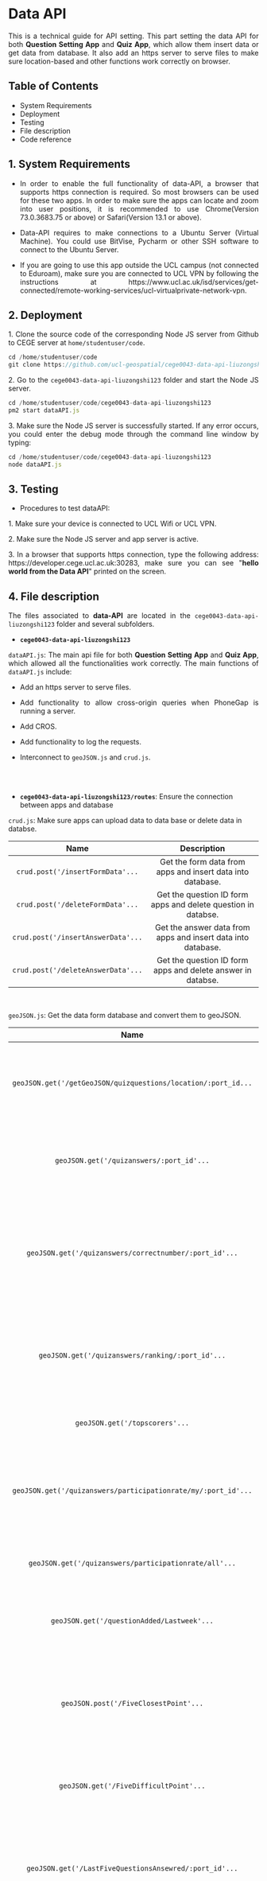 # Data API

<p align="justify">This is a technical guide for API setting. This part setting the data API for both <strong>Question Setting App</strong> and <strong>Quiz App</strong>, which allow them insert data or get data from database. It also add an https server to serve files to make sure location-based and other functions work correctly on browser.</p>

## Table of Contents
* System Requirements
* Deployment
* Testing
* File description
* Code reference

## 1. System Requirements
* <p align="justify">In order to enable the full functionality of data-API, a browser that supports https connection is required. So most browsers can be used for these two apps. In order to make sure the apps can locate and zoom into user positions, it is recommended to use Chrome(Version 73.0.3683.75 or above) or Safari(Version 13.1 or above).</p>

* <p align="justify">Data-API requires to make connections to a Ubuntu Server (Virtual Machine). You could use BitVise, Pycharm or other SSH software to connect to the Ubuntu Server.</p>

* <p align="justify">If you are going to use this app outside the UCL campus (not connected to Eduroam), make sure you are connected to UCL VPN by following the instructions at https://www.ucl.ac.uk/isd/services/get-connected/remote-working-services/ucl-virtualprivate-network-vpn.</p>

## 2. Deployment
<p align="justify">1. Clone the source code of the corresponding Node JS server from Github to CEGE server at <code>home/studentuser/code</code>.</p>

```javascript
cd /home/studentuser/code
git clone https://github.com/ucl-geospatial/cege0043-data-api-liuzongshi123
```

<p align="justify">2. Go to the <code>cege0043-data-api-liuzongshi123</code> folder and start the Node JS server.</p>

```javascript
cd /home/studentuser/code/cege0043-data-api-liuzongshi123
pm2 start dataAPI.js
```

<p align="justify">3. Make sure the Node JS server is successfully started. If any error occurs, you could enter the debug mode through the command line window by typing:</p>

```javascript
cd /home/studentuser/code/cege0043-data-api-liuzongshi123
node dataAPI.js
```

## 3. Testing
* <p align="justify">Procedures to test dataAPI:</p>

<p align="justify">1. Make sure your device is connected to UCL Wifi or UCL VPN.</p>

<p align="justify">2. Make sure the Node JS server and app server is active.</p>

<p align="justify">3. In a browser that supports https connection, type the following address: https://developer.cege.ucl.ac.uk:30283, make sure you can see "<strong>hello world from the Data API</strong>" printed on the screen.</p>

## 4. File description

<p align="justify">The files associated to <strong>data-API</strong> are located in the <code>cege0043-data-api-liuzongshi123</code> folder and several subfolders.</p>

* **`cege0043-data-api-liuzongshi123`**

<p align="justify"><code>dataAPI.js</code>: The main api file for both <strong>Question Setting App</strong> and <strong>Quiz App</strong>, which allowed all the functionalities work correctly. The main functions of <code>dataAPI.js</code> include:

* <p align="justify">Add an https server to serve files. </p>

* <p align="justify">Add functionality to allow cross-origin queries when PhoneGap is running a server. </p>

* <p align="justify">Add CROS. </p>

* <p align="justify">Add functionality to log the requests. </p>

* <p align="justify">Interconnect to <code>geoJSON.js</code> and <code>crud.js</code>. </p>

<br>
<br>

* **`cege0043-data-api-liuzongshi123/routes`**: Ensure the connection between apps and database

`crud.js`:  Make sure apps can upload data to data base or delete data in databse.

<table align="center">
	<thead align="center"><tr>
		<th>Name</th>
		<th>Description</th>
		</tr></thead>
		<tbody align="center">
			<tr>
			<td><code>crud.post('/insertFormData'...</code></td>
			<td align="center">Get the form data from apps and insert data into database.</td>
			</tr>
			<tr>
			<td><code>crud.post('/deleteFormData'...</code></td>
			<td align="center">Get the question ID form apps and delete question in databse.</td>
			</tr>
			<tr>
			<td><code>crud.post('/insertAnswerData'...</code></td>
			<td align="center">Get the answer data from apps and insert data into database.</td>
			</tr>
			<tr>
			<td><code>crud.post('/deleteAnswerData'...</code></td>
			<td align="center">Get the question ID form apps and delete answer in databse.</td>
			</tr>
	</tbody>
	</table>

<br>

`geoJSON.js`:  Get the data form database and convert them to geoJSON.

<table align="center">
	<thead align="center"><tr>
		<th>Name</th>
		<th>Description</th>
		</tr></thead>
		<tbody align="center">
			<tr>
			<td><code>geoJSON.get('/getGeoJSON/quizquestions/location/:port_id...</code></td>
			<td align="center">Get the port_id as a parameter and get the relative question data in database.</td>
			</tr>
			<tr>
			<td><code>geoJSON.get('/quizanswers/:port_id'...</code></td>
			<td align="center">Get the port_id as a parameter and get the relative answer data in database.</td>
			</tr>
			<tr>
			<td><code>geoJSON.get('/quizanswers/correctnumber/:port_id'...</code></td>
			<td align="center">Get the port_id as a parameter and get the relative correct number of question answered data in database</td>
			</tr>
			<tr>
			<td><code>geoJSON.get('/quizanswers/ranking/:port_id'...</code></td>
			<td align="center">Get the port_id as a parameter and get the relative ranking answered data in database.</td>
			</tr>
			<tr>
			<td><code>geoJSON.get('/topscorers'...</code></td>
			<td align="center">Get the topscorers data in database.</td>
			</tr>
			<tr>
			<td><code>geoJSON.get('/quizanswers/participationrate/my/:port_id'...</code></td>
			<td align="center">Get the port_id as a parameter and get the relative participation rate data for current user in database.</td>
			</tr>
			<tr>
			<td><code>geoJSON.get('/quizanswers/participationrate/all'...</code></td>
			<td align="center">Get the participation rate data for all users in database.</td>
			</tr>
			<tr>
			<td><code>geoJSON.get('/questionAdded/Lastweek'...</code></td>
			<td align="center">Get the question added last week data for all users in database.</td>
			</tr>
			<tr>
			<td><code>geoJSON.post('/FiveClosestPoint'...</code></td>
			<td align="center">Get the current user's location from apps and get the five closest point data for all users in database.</td>
			</tr>
			<tr>
			<td><code>geoJSON.get('/FiveDifficultPoint'...</code></td>
			<td align="center">Get the five difficult questions data for all users in database.</td>
			</tr>
			<tr>
			<td><code>geoJSON.get('/LastFiveQuestionsAnsewred/:port_id'...</code></td>
			<td align="center">Get the port_id as a parameter and get the last 5 questions that the current user answered in database.</td>
			</tr>
			<tr>
			<td><code>geoJSON.get('/AnsweredWrong/:port_id'...</code></td>
			<td align="center">Get the port_id as a parameter and get the questions that the user hasn’t answered correctly in database.</td>
			</tr>
	</tbody>
	</table>

## 5. Code reference

* <p align="justify">A large proportion of codes are adapted from the lab notes of <strong>CEGE 0043 Web Mobile and GIS by Calire Ellul</strong>, including all the functions in <code>dataAPI.js</code>, and SQL query in <code>geoJSON.js</code> and <code>crud.js</code>.</p>
